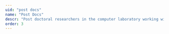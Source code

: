 ```yaml
---
uid: "post docs"
name: "Post Docs"
descr: "Post doctoral researchers in the computer laboratory working with OCaml Labs."
order: 3
---
```

